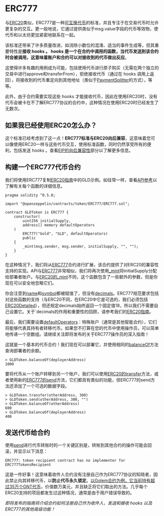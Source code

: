 # ERC777
与[ERC20](./ERC20/ERC20.md)类似，ERC777是一种[可互换代币](./Tokens.md)的标准，并且专注于在交易代币时允许更复杂的交互。更一般地说，它通过提供类似于msg.value字段的代币等效物，使代币和以太坊更加紧密地联系在一起。

该标准还带来了许多质量改进，如消除小数位的混淆、适当的事件生成等，但其重要特性是**接收 hooks **。 hooks 是一个在合约中调用的函数，当代币发送到该合约时会被调用，这意味着**账户和合约可以对接收到的代币做出反应**。

这使得许多有趣的用例成为可能，包括使用代币进行原子购买（无需在两个独立的交易中进行approve和transferFrom），拒绝接收代币（通过在 hooks 调用上返回），将接收到的代币重定向到其他地址（类似于[PaymentSplitter](../API/Payment.md#paymentreceivedaddress-from-uint256-amount)的方式），等等。

此外，由于合约需要实现这些 hooks 才能接收代币，因此在使用ERC20时，没有代币会被卡在不了解ERC777协议的合约中，这种情况在使用ERC20时已经发生了无数次。

## 如果我已经使用ERC20怎么办？
这个标准已经考虑到了这一点！**ERC777标准与ERC20向后兼容**，这意味着您可以像使用ERC20一样与这些代币交互，使用标准函数，同时仍然享受所有的便利，包括发送 hooks 。查看[EIP的向后兼容性](https://eips.ethereum.org/EIPS/eip-777#backward-compatibility)部分以了解更多信息。

## 构建一个ERC777代币合约
我们将使用ERC777复制[ERC20指南](./ERC20/ERC20.md)中的GLD示例。如往常一样，查看[API参考](../API/ERC777.md)以了解有关每个函数的详细信息。
```
pragma solidity ^0.5.0;

import "@openzeppelin/contracts/token/ERC777/ERC777.sol";

contract GLDToken is ERC777 {
    constructor(
        uint256 initialSupply,
        address[] memory defaultOperators
    )
        ERC777("Gold", "GLD", defaultOperators)
        public
    {
        _mint(msg.sender, msg.sender, initialSupply, "", "");
    }
}
```

在这种情况下，我们将从[ERC777](../API/ERC777.md#erc777)合约进行扩展，该合约提供了对ERC20的兼容性支持的实现。API与[ERC777](../API/ERC777.md#erc777)非常相似，我们将再次使用[_mint](../API/ERC777.md#_mintaddress-operator-address-account-uint256-amount-bytes-userdata-bytes-operatordata)将initialSupply分配给部署者账户。与[ERC20的_mint](../API/ERC20.md#_mintaddress-account-uint256-amount)不同，这个函数包含了一些额外的参数，但是你现在可以安全地忽略它们。

你会注意到[name](../API/ERC777.md#name-→-string)和[symbol](../API/ERC777.md#symbol-→-string)都被赋值了，但没有[decimals](../API/ERC777.md#decimals-→-uint8)。ERC777规范要求包括对这些函数的支持（与ERC20不同，在ERC20中它是可选的，我们必须包括[ERC20Detailed](../API/ERC20.md#erc20detailed)），但还规定decimals始终返回一个固定值18，所以我们不需要自己设置它。关于`decimals的作用和重要性的回顾，请参考我们的[ERC20指南](./ERC20/ERC20.md)。

最后，我们需要设置[defaultOperators](../API/ERC777.md#defaultoperators-→-var-typeaddress)：特殊账户（通常是其他智能合约），它们将能够代表其持有者转移代币。如果您不打算在您的代币中使用操作员，可以简单地传递一个空数组。请继续关注即将发布的关于ERC777操作员的深入指南！

这就是一个基本的代币合约！我们现在可以部署它，并使用相同的[balanceOf](../API/ERC777.md#balanceofaddress-owner-→-uint256)方法查询部署者的余额。
```
> GLDToken.balanceOf(deployerAddress)
1000
```

要将代币从一个账户转移到另一个账户，我们可以使用[ERC20的transfer](../API/ERC777.md#transferaddress-recipient-uint256-amount-→-bool)方法，或者使用新的[ERC777的send](../API/ERC777.md#sendaddress-recipient-uint256-amount-bytes-data)方法，它们都具有类似的功能，但ERC777的send方法还添加了一个可选的数据字段。

```
> GLDToken.transfer(otherAddress, 300)
> GLDToken.send(otherAddress, 300, "")
> GLDToken.balanceOf(otherAddress)
600
> GLDToken.balanceOf(deployerAddress)
400
```

## 发送代币给合约
使用[send](../API/ERC777.md#sendaddress-recipient-uint256-amount-bytes-data)进行代币转账时的一个关键区别是，转账到其他合约的操作可能会回滚，并显示以下消息：
```
ERC777: token recipient contract has no implementer for ERC777TokensRecipient
```

这是一件好事！这意味着收件人合约没有注册自己作为ERC777协议的知晓者，因此禁止向其转移代币，以**防止代币永久锁定**。[以Golem合约为例，它当前持有超过35万个GNT代币](https://etherscan.io/token/0xa74476443119A942dE498590Fe1f2454d7D4aC0d?a=0xa74476443119A942dE498590Fe1f2454d7D4aC0d)，价值数万美元，并且缺乏将它们取出的方法。几乎每个ERC20支持的项目都发生过这种情况，通常是由于用户错误导致的。

*即将发布的指南将介绍合约如何注册自己作为收件人，发送和接收 hooks 以及ERC777的其他高级功能！*